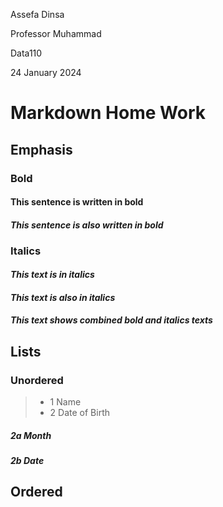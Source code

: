  Assefa Dinsa

 Professor Muhammad

 Data110
 
24 January 2024

# Markdown Home Work

## Emphasis

### Bold
#### **This sentence is written in bold**
#### _This sentence is also written in bold_

### Italics
#### *This text is in italics*
#### _This text is also in italics_
#### _This text shows **combined** bold and italics texts_

## Lists

### Unordered
> - 1 Name
> - 2 Date of Birth
##### 2a Month
##### 2b Date

## Ordered


